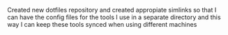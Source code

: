 Created new dotfiles repository and created appropiate simlinks 
so that I can have the config files for the tools I use in a separate directory
and this way I can keep these tools synced when using different machines
